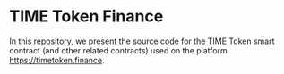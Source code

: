 # TIME Token Finance

In this repository, we present the source code for the TIME Token smart contract (and other related contracts) used on the platform https://timetoken.finance.
